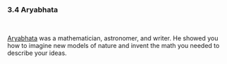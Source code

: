 <h3 class="title">3.4 Aryabhata</h3>
<br>
<div class="one-two-one-grid">
    <div></div>
    <div>
        <div id="aryabhata-portrait" class="portrait" data-speed="1" data-scale="0.000015"></div>
        <p class="main-text small-text">
            <a href="https://en.wikipedia.org/wiki/Aryabhata" target="_blank">Aryabhata</a> was a mathematician, astronomer, and writer. He showed you how to imagine new models of nature and invent the math you needed to describe your ideas.
        </p>
    </div>
    <div></div>
</div>